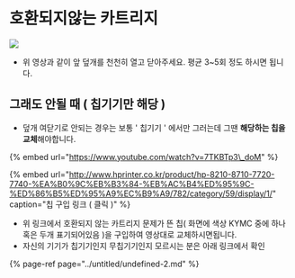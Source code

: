 # 호환되지않는 카트리지

![](../../.gitbook/assets/.gif%20%284%29.gif)

* 위 영상과 같이 앞 덮개를 천천히 열고 닫아주세요. 평균 3~5회 정도 하시면 됩니다.

## 그래도 안될 때 \( 칩기기만 해당 \)

* 덮개 여닫기로 안되는 경우는 보통 ' 칩기기 ' 에서만 그러는데 그땐 **해당하는 칩을 교체**해야합니다.

{% embed url="https://www.youtube.com/watch?v=7TKBTp3\_doM" %}

{% embed url="http://www.hprinter.co.kr/product/hp-8210-8710-7720-7740-%EA%B0%9C%EB%B3%84-%EB%AC%B4%ED%95%9C-%ED%86%B5%ED%95%A9%EC%B9%A9/782/category/59/display/1/" caption="칩 구입 링크 \( 클릭 \)" %}

* 위 링크에서 호환되지 않는 카트리지 문제가 뜬 칩\( 화면에 색상 KYMC 중에 하나 혹은 두개 표기되어있음 \)을 구입하여 영상대로 교체하시면됩니다.
* 자신의 기기가 칩기기인지 무칩기기인지 모르시는 분은 아래 링크에서 확인

{% page-ref page="../untitled/undefined-2.md" %}



